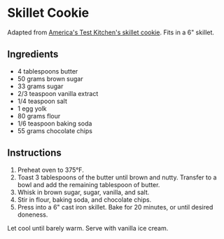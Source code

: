 # Skillet Cookie

Adapted from [America's Test Kitchen's skillet cookie](https://www.americastestkitchen.com/recipes/9242-cast-iron-skillet-chocolate-chip-cookie). Fits in a 6" skillet.

## Ingredients

- 4 tablespoons butter
- 50 grams brown sugar
- 33 grams sugar
- 2/3 teaspoon vanilla extract
- 1/4 teaspoon salt
- 1 egg yolk
- 80 grams flour
- 1/6 teaspoon baking soda
- 55 grams chocolate chips

## Instructions

1. Preheat oven to 375&deg;F.
2. Toast 3 tablespoons of the butter until brown and nutty. Transfer to a bowl and add the remaining tablespoon of butter.
3. Whisk in brown sugar, sugar, vanilla, and salt.
4. Stir in flour, baking soda, and chocolate chips.
5. Press into a 6" cast iron skillet. Bake for 20 minutes, or until desired doneness.

Let cool until barely warm. Serve with vanilla ice cream.
